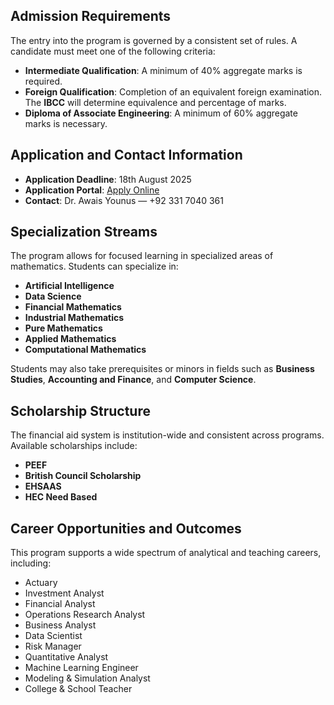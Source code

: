 ## Admission Requirements

The entry into the program is governed by a consistent set of rules. A candidate must meet one of the following criteria:

- **Intermediate Qualification**: A minimum of 40% aggregate marks is required.
- **Foreign Qualification**: Completion of an equivalent foreign examination. The **IBCC** will determine equivalence and percentage of marks.
- **Diploma of Associate Engineering**: A minimum of 60% aggregate marks is necessary.

## Application and Contact Information

- **Application Deadline**: 18th August 2025  
- **Application Portal**: [Apply Online](https://portal.bzu.edu.pk/admissions/)  
- **Contact**: Dr. Awais Younus — +92 331 7040 361

## Specialization Streams

The program allows for focused learning in specialized areas of mathematics. Students can specialize in:

- **Artificial Intelligence**
- **Data Science**
- **Financial Mathematics**
- **Industrial Mathematics**
- **Pure Mathematics**
- **Applied Mathematics**
- **Computational Mathematics**

Students may also take prerequisites or minors in fields such as **Business Studies**, **Accounting and Finance**, and **Computer Science**.

## Scholarship Structure

The financial aid system is institution-wide and consistent across programs. Available scholarships include:

- **PEEF**
- **British Council Scholarship**
- **EHSAAS**
- **HEC Need Based**

## Career Opportunities and Outcomes

This program supports a wide spectrum of analytical and teaching careers, including:

- Actuary  
- Investment Analyst  
- Financial Analyst  
- Operations Research Analyst  
- Business Analyst  
- Data Scientist  
- Risk Manager  
- Quantitative Analyst  
- Machine Learning Engineer  
- Modeling & Simulation Analyst  
- College & School Teacher  


